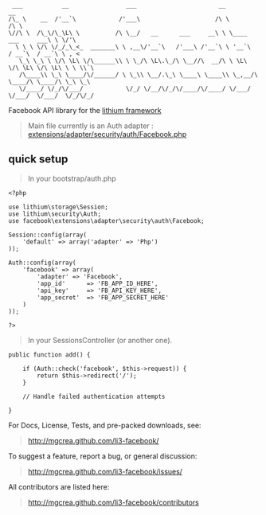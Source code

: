 	
	 ___           __                ___                       __                      __         
	/\_ \    __  /'__`\            /'___\                     /\ \                    /\ \        
	\//\ \  /\_\/\_\L\ \          /\ \__/   __      ___     __\ \ \____    ___     ___\ \ \/'\    
	  \ \ \ \/\ \/_/_\_<_  _______\ \ ,__\/'__`\   /'___\ /'__`\ \ '__`\  / __`\  / __`\ \ , <    
	   \_\ \_\ \ \/\ \L\ \/\______\\ \ \_/\ \L\.\_/\ \__//\  __/\ \ \L\ \/\ \L\ \/\ \L\ \ \ \\`\  
	   /\____\\ \_\ \____/\/______/ \ \_\\ \__/.\_\ \____\ \____\\ \_,__/\ \____/\ \____/\ \_\ \_\
	   \/____/ \/_/\/___/            \/_/ \/__/\/_/\/____/\/____/ \/___/  \/___/  \/___/  \/_/\/_/
																								  
																								  
Facebook API library for the [lithium framework](http://github.com/UnionOfRAD/lithium)

> Main file currently is an Auth adapter : [extensions/adapter/security/auth/Facebook.php](https://github.com/mgcrea/li3-facebook/blob/master/extensions/adapter/security/auth/Facebook.php)

## quick setup

> In your bootstrap/auth.php

	<?php

	use lithium\storage\Session;
	use lithium\security\Auth;
	use facebook\extensions\adapter\security\auth\Facebook;

	Session::config(array(
		'default' => array('adapter' => 'Php')
	));

	Auth::config(array(
		'facebook' => array(
			'adapter' => 'Facebook',
			'app_id'      => 'FB_APP_ID_HERE',
			'api_key'     => 'FB_API_KEY_HERE',
			'app_secret'  => 'FB_APP_SECRET_HERE'
		)
	));

	?>

> In your SessionsController (or another one).

	public function add() {

		if (Auth::check('facebook', $this->request)) {
			return $this->redirect('/');
		}

		// Handle failed authentication attempts

	}

For Docs, License, Tests, and pre-packed downloads, see:

> http://mgcrea.github.com/li3-facebook/

To suggest a feature, report a bug, or general discussion:

> http://mgcrea.github.com/li3-facebook/issues/

All contributors are listed here:

> http://mgcrea.github.com/li3-facebook/contributors